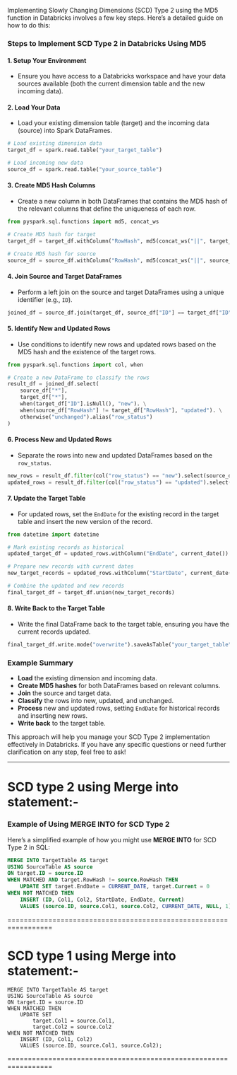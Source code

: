 Implementing Slowly Changing Dimensions (SCD) Type 2 using the MD5 function in Databricks involves a few key steps. Here’s a detailed guide on how to do this:

### Steps to Implement SCD Type 2 in Databricks Using MD5

#### 1. **Setup Your Environment**
- Ensure you have access to a Databricks workspace and have your data sources available (both the current dimension table and the new incoming data).

#### 2. **Load Your Data**
- Load your existing dimension table (target) and the incoming data (source) into Spark DataFrames.

```python
# Load existing dimension data
target_df = spark.read.table("your_target_table")

# Load incoming new data
source_df = spark.read.table("your_source_table")
```

#### 3. **Create MD5 Hash Columns**
- Create a new column in both DataFrames that contains the MD5 hash of the relevant columns that define the uniqueness of each row. 

```python
from pyspark.sql.functions import md5, concat_ws

# Create MD5 hash for target
target_df = target_df.withColumn("RowHash", md5(concat_ws("||", target_df["col1"], target_df["col2"], target_df["col3"])))

# Create MD5 hash for source
source_df = source_df.withColumn("RowHash", md5(concat_ws("||", source_df["col1"], source_df["col2"], source_df["col3"])))
```

#### 4. **Join Source and Target DataFrames**
- Perform a left join on the source and target DataFrames using a unique identifier (e.g., `ID`).

```python
joined_df = source_df.join(target_df, source_df["ID"] == target_df["ID"], "left")
```

#### 5. **Identify New and Updated Rows**
- Use conditions to identify new rows and updated rows based on the MD5 hash and the existence of the target rows.

```python
from pyspark.sql.functions import col, when

# Create a new DataFrame to classify the rows
result_df = joined_df.select(
    source_df["*"],
    target_df["*"],
    when(target_df["ID"].isNull(), "new"). \
    when(source_df["RowHash"] != target_df["RowHash"], "updated"). \
    otherwise("unchanged").alias("row_status")
)
```

#### 6. **Process New and Updated Rows**
- Separate the rows into new and updated DataFrames based on the `row_status`.

```python
new_rows = result_df.filter(col("row_status") == "new").select(source_df["*"])
updated_rows = result_df.filter(col("row_status") == "updated").select(source_df["*"], target_df["*"])
```

#### 7. **Update the Target Table**
- For updated rows, set the `EndDate` for the existing record in the target table and insert the new version of the record.

```python
from datetime import datetime

# Mark existing records as historical
updated_target_df = updated_rows.withColumn("EndDate", current_date()).withColumn("Current", lit(0))

# Prepare new records with current dates
new_target_records = updated_rows.withColumn("StartDate", current_date()).withColumn("EndDate", lit(None)).withColumn("Current", lit(1))

# Combine the updated and new records
final_target_df = target_df.union(new_target_records)
```

#### 8. **Write Back to the Target Table**
- Write the final DataFrame back to the target table, ensuring you have the current records updated.

```python
final_target_df.write.mode("overwrite").saveAsTable("your_target_table")
```

### Example Summary
- **Load** the existing dimension and incoming data.
- **Create MD5 hashes** for both DataFrames based on relevant columns.
- **Join** the source and target data.
- **Classify** the rows into new, updated, and unchanged.
- **Process** new and updated rows, setting `EndDate` for historical records and inserting new rows.
- **Write back** to the target table.

This approach will help you manage your SCD Type 2 implementation effectively in Databricks. If you have any specific questions or need further clarification on any step, feel free to ask!

-----------------------------------------------------------------------------------------------------------------------------

# SCD type 2 using Merge into statement:-

### Example of Using MERGE INTO for SCD Type 2

Here’s a simplified example of how you might use **MERGE INTO** for SCD Type 2 in SQL:

```sql
MERGE INTO TargetTable AS target
USING SourceTable AS source
ON target.ID = source.ID
WHEN MATCHED AND target.RowHash != source.RowHash THEN
    UPDATE SET target.EndDate = CURRENT_DATE, target.Current = 0
WHEN NOT MATCHED THEN
    INSERT (ID, Col1, Col2, StartDate, EndDate, Current)
    VALUES (source.ID, source.Col1, source.Col2, CURRENT_DATE, NULL, 1);
```
=================================================================

# SCD type 1 using Merge into statement:-
~~~
MERGE INTO TargetTable AS target
USING SourceTable AS source
ON target.ID = source.ID
WHEN MATCHED THEN
    UPDATE SET 
        target.Col1 = source.Col1,
        target.Col2 = source.Col2
WHEN NOT MATCHED THEN
    INSERT (ID, Col1, Col2)
    VALUES (source.ID, source.Col1, source.Col2);
~~~
=================================================================


